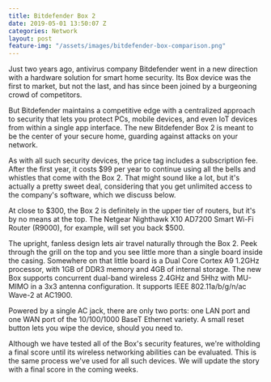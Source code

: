 ```yaml
---
title: Bitdefender Box 2
date: 2019-05-01 13:50:07 Z
categories: Network
layout: post
feature-img: "/assets/images/bitdefender-box-comparison.png"
---
```


Just two years ago, antivirus company Bitdefender went in a new direction with a hardware solution for smart home security. Its Box device was the first to market, but not the last, and has since been joined by a burgeoning crowd of competitors. 

But Bitdefender maintains a competitive edge with a centralized approach to security that lets you protect PCs, mobile devices, and even IoT devices from within a single app interface. The new Bitdefender Box 2 is meant to be the center of your secure home, guarding against attacks on your network. 

As with all such security devices, the price tag includes a subscription fee. After the first year, it costs $99 per year to continue using all the bells and whistles that come with the Box 2. That might sound like a lot, but it's actually a pretty sweet deal, considering that you get unlimited access to the company's software, which we discuss below.

At close to $300, the Box 2 is definitely in the upper tier of routers, but it's by no means at the top. The Netgear Nighthawk X10 AD7200 Smart Wi-Fi Router (R9000), for example, will set you back $500.

The upright, fanless design lets air travel naturally through the Box 2. Peek through the grill on the top and you see little more than a single board inside the casing. Somewhere on that little board is a Dual Core Cortex A9 1.2GHz processor, with 1GB of DDR3 memory and 4GB of internal storage. The new Box supports concurrent dual-band wireless 2.4GHz and 5Hhz with MU-MIMO in a 3x3 antenna configuration. It supports IEEE 802.11a/b/g/n/ac Wave-2 at AC1900.

Powered by a single AC jack, there are only two ports: one LAN port and one WAN port of the 10/100/1000 BaseT Ethernet variety. A small reset button lets you wipe the device, should you need to.

Although we have tested all of the Box's security features, we're witholding a final score until its wireless networking abilities can be evaluated. This is the same process we've used for all such devices. We will update the story with a final score in the coming weeks.